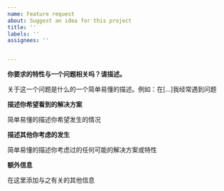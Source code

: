```yaml
---
name: Feature request
about: Suggest an idea for this project
title: ''
labels: ''
assignees: ''


---
```


**你要求的特性与一个问题相关吗？请描述。**

关于这一个问题是什么的一个简单易懂的描述。例如：在[...]我经常遇到问题

**描述你希望看到的解决方案**

简单易懂的描述你希望发生的情况

**描述其他你考虑的发生**

简单易懂的描述你考虑过的任何可能的解决方案或特性

**额外信息**

在这里添加与之有关的其他信息